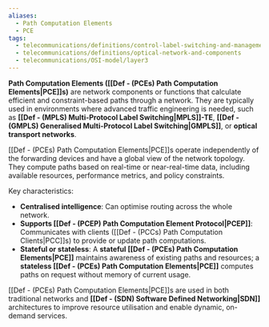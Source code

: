 ```yaml
---
aliases:
  - Path Computation Elements
  - PCE
tags:
  - telecommunications/definitions/control-label-switching-and-management
  - telecommunications/definitions/optical-network-and-components
  - telecommunications/OSI-model/layer3
---
```


**Path Computation Elements ([[Def - (PCEs) Path Computation Elements|PCE]]s)** are network components or functions that calculate efficient and constraint-based paths through a network. They are typically used in environments where advanced traffic engineering is needed, such as **[[Def - (MPLS) Multi-Protocol Label Switching|MPLS]]-TE**, **[[Def - (GMPLS) Generalised Multi-Protocol Label Switching|GMPLS]]**, or **optical transport networks**.

[[Def - (PCEs) Path Computation Elements|PCE]]s operate independently of the forwarding devices and have a global view of the network topology. They compute paths based on real-time or near-real-time data, including available resources, performance metrics, and policy constraints.

Key characteristics:
- **Centralised intelligence**: Can optimise routing across the whole network.
- **Supports [[Def - (PCEP) Path Computation Element Protocol|PCEP]]**: Communicates with clients ([[Def - (PCCs) Path Computation Clients|PCC]]s) to provide or update path computations.
- **Stateful or stateless**: A **stateful [[Def - (PCEs) Path Computation Elements|PCE]]** maintains awareness of existing paths and resources; a **stateless [[Def - (PCEs) Path Computation Elements|PCE]]** computes paths on request without memory of current usage.

[[Def - (PCEs) Path Computation Elements|PCE]]s are used in both traditional networks and **[[Def - (SDN) Software Defined Networking|SDN]]** architectures to improve resource utilisation and enable dynamic, on-demand services.
